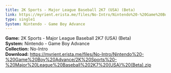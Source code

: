 ```yaml
---
title: 2K Sports - Major League Baseball 2K7 (USA) (Beta)
link: https://myrient.erista.me/files/No-Intro/Nintendo%20-%20Game%20Boy%20Advance/2K%20Sports%20-%20Major%20League%20Baseball%202K7%20(USA)%20(Beta).zip
type: single1
System: Nintendo - Game Boy Advance
---
```

<b>Game:</b> 2K Sports - Major League Baseball 2K7 (USA) (Beta)<br>
<b>System:</b> Nintendo - Game Boy Advance<br>
<b>Collection:</b> No-Intro<br>
<b>Download:</b> https://myrient.erista.me/files/No-Intro/Nintendo%20-%20Game%20Boy%20Advance/2K%20Sports%20-%20Major%20League%20Baseball%202K7%20(USA)%20(Beta).zip